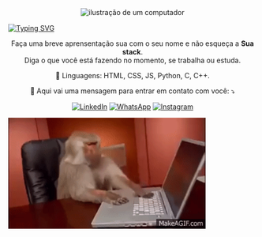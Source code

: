 <p justify="center" align="center">

<img src="https://raw.githubusercontent.com/MicaelliMedeiros/micaellimedeiros/master/image/computer-illustration.png" alt="ilustração de um computador" min-width="400px" max-width="400px" width="400px" align="center" justify="center">

<a href="https://git.io/typing-svg"><img src="https://readme-typing-svg.demolab.com?font=Quicksand&weight=1500&size=30&pause=1000&color=1AEBF7&center=true&vCenter=true&width=435&lines=Hi!+im+Dig" alt="Typing SVG" align="center" /></a>

<p align="center"> 
  Faça uma breve aprensentação sua com o seu nome e não esqueça a <strong>Sua stack</strong>.<br>
  Diga o que você está fazendo no momento, se trabalha ou estuda.
</p>

<p align="center">
  🦄 Linguagens: HTML, CSS, JS, Python, C, C++.
</p>

<p align="center">
  💌 Aqui vai uma mensagem para entrar em contato com você: ⤵️
</p>

<p align="center">
  <a href="https://www.linkedin.com/in/diego-kaviski-33a418252/" target="_blank" rel="noopener" title="LinkedIn">
  <img src="https://img.shields.io/badge/-Linkedin-0e76a8?style=flat-square&logo=Linkedin&logoColor=white&link=LINK-DO-SEU-LINKEDIN" alt="LinkedIn"/></a>
  <a href="#" title="WhatsApp">
  <img src="https://img.shields.io/badge/-WhatsApp-25d366?style=flat-square&labelColor=25d366&logo=whatsapp&logoColor=white&link=API-DO-SEU-WHATSAPP" alt="WhatsApp"/></a>
  <a href="#" title="Instagram">
  <img src="https://img.shields.io/badge/-Instagram-DF0174?style=flat-square&labelColor=DF0174&logo=instagram&logoColor=white&link=LINK-DO-SEU-INSTAGRAM" alt="Instagram"/></a>
</p>

<img src="https://github.com/DigKvs/DigKvs/blob/main/Assets/MACACO_no_computador.gif" alt="macaco no pc" min-width="400px" max-width="400px" width="400px" align="center" justify="center">

</p>
